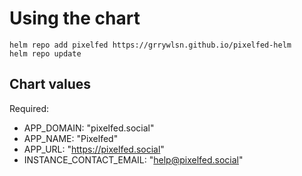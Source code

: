 # Using the chart

```
helm repo add pixelfed https://grrywlsn.github.io/pixelfed-helm
helm repo update
```

## Chart values

Required:

- APP_DOMAIN: "pixelfed.social"
- APP_NAME: "Pixelfed"
- APP_URL: "https://pixelfed.social"
- INSTANCE_CONTACT_EMAIL: "help@pixelfed.social"